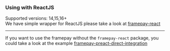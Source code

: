 ### Using with ReactJS 
Supported versions: 14,15,16+  
We have simple wrapper for ReactJS please take a look at [framepay-react](https://github.com/Rebilly/framepay-react)

---

If you want to use the framepay without the `framepay-react` package, you could take a look at the example [framepay-preact-direct-integration](https://codesandbox.io/s/framepay-preact-direct-integration-irbi4) 

